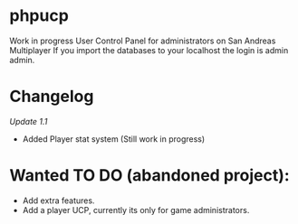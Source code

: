 # phpucp
Work in progress User Control Panel for administrators on San Andreas Multiplayer
If you import the databases to your localhost the login is admin admin.


# Changelog
*Update 1.1*
  - Added Player stat system (Still work in progress)

# Wanted TO DO (abandoned project):
- Add extra features.
- Add a player UCP, currently its only for game administrators.
